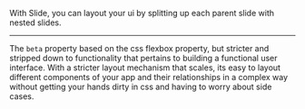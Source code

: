 With Slide, you can layout your ui by splitting up each parent slide with nested slides. 
****
The `beta` property based on the css flexbox property, but stricter and stripped down to functionality that pertains to building a functional user interface. With a stricter layout mechanism that scales, its easy to layout different components of your app and their relationships in a complex way without getting your hands dirty in css and having to worry about side cases.